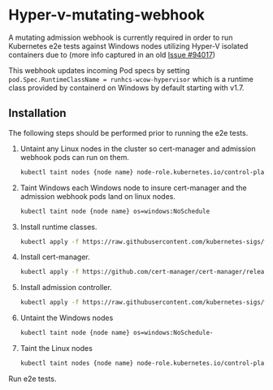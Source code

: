 # Hyper-v-mutating-webhook

A mutating admission webhook is currently required in order to run Kubernetes e2e tests against Windows nodes utilizing Hyper-V isolated containers due to (more info captured in an old [Issue #94017](https://github.com/kubernetes/kubernetes/issues/94017))

This webhook updates incoming Pod specs by setting `pod.Spec.RuntimeClassName = runhcs-wcow-hypervisor` which is a runtime class provided by containerd on Windows by default starting with v1.7.

## Installation

The following steps should be performed prior to running the e2e tests.

1. Untaint any Linux nodes in the cluster so cert-manager and admission webhook pods can run on them.

    ```bash
    kubectl taint nodes {node name} node-role.kubernetes.io/control-plane:NoSchedule-
    ```

1. Taint Windows each Windows node to insure cert-manager and the admission webhook pods land on linux nodes.

    ```bash
    kubectl taint node {node name} os=windows:NoSchedule
    ```

1. Install runtime classes.

    ```bash
    kubectl apply -f https://raw.githubusercontent.com/kubernetes-sigs/windows-testing/master/helpers/hyper-v-mutating-webhook/hyperv-runtimeclass.yaml
    ```

1. Install cert-manager.

    ```bash
    kubectl apply -f https://github.com/cert-manager/cert-manager/releases/download/v1.11.0/cert-manager.yaml
    ```

1. Install admission controller.

    ```bash
    kubectl apply -f https://raw.githubusercontent.com/kubernetes-sigs/windows-testing/master/helpers/hyper-v-mutating-webhook/deployment.yaml
    ```

1. Untaint the Windows nodes

    ```bash
    kubectl taint node {node name} os=windows:NoSchedule-
    ```

1. Taint the Linux nodes

    ```bash
    kubectl taint nodes {node name} node-role.kubernetes.io/control-plane:NoSchedule
    ```

Run e2e tests.
